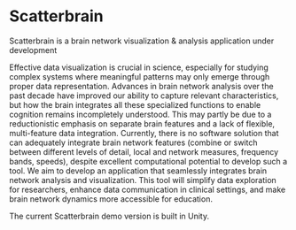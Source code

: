 # Scatterbrain
Scatterbrain is a brain network visualization &amp; analysis application under development

Effective data visualization is crucial in science, especially for studying complex systems where meaningful patterns may only emerge through proper data representation. Advances in brain network analysis over the past decade have improved our ability to capture relevant characteristics, but how the brain integrates all these specialized functions to enable cognition remains incompletely understood. This may partly be due to a reductionistic emphasis on separate brain features and a lack of flexible, multi-feature data integration. Currently, there is no software solution that can adequately integrate brain network features (combine or switch between different levels of detail, local and network measures, frequency bands, speeds), despite excellent computational potential to develop such a tool. We aim to develop an application that seamlessly integrates brain network analysis and visualization. This tool will simplify data exploration for researchers, enhance data communication in clinical settings, and make brain network dynamics more accessible for education.

The current Scatterbrain demo version is built in Unity.
